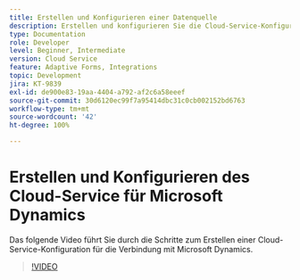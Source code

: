 ```yaml
---
title: Erstellen und Konfigurieren einer Datenquelle
description: Erstellen und konfigurieren Sie die Cloud-Service-Konfiguration für die Verbindung mit Microsoft Dynamics.
type: Documentation
role: Developer
level: Beginner, Intermediate
version: Cloud Service
feature: Adaptive Forms, Integrations
topic: Development
jira: KT-9839
exl-id: de900e83-19aa-4404-a792-af2c6a58eeef
source-git-commit: 30d6120ec99f7a95414dbc31c0cb002152bd6763
workflow-type: tm+mt
source-wordcount: '42'
ht-degree: 100%

---
```


# Erstellen und Konfigurieren des Cloud-Service für Microsoft Dynamics


Das folgende Video führt Sie durch die Schritte zum Erstellen einer Cloud-Service-Konfiguration für die Verbindung mit Microsoft Dynamics.

>[!VIDEO](https://video.tv.adobe.com/v/340758?quality=12&learn=on)

